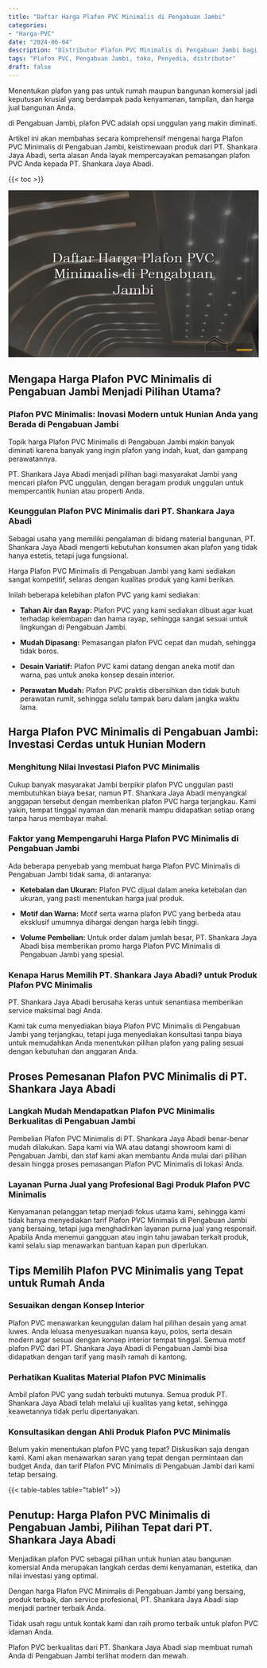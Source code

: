 ```yaml
---
title: "Daftar Harga Plafon PVC Minimalis di Pengabuan Jambi"
categories: 
- "Harga-PVC"
date: "2024-06-04"
description: "Distributor Plafon PVC Minimalis di Pengabuan Jambi bagi rumah, kantor, serta ritel. Panel berkualitas, pilihan motif, variasi warna elegan, beserta jasa instalasi ditangani oleh tim berpengalaman dan kepastian resmi!|Layanan penjualan Plafon PVC Minimalis di Pengabuan Jambi bagi kebutuhan rumah, perkantoran, maupun toko, dengan panel unggulan dan penempatan oleh teknisi berpengalaman serta kepastian resmi.|Solusi Plafon PVC Minimalis di Pengabuan Jambi yang terbukti untuk tempat tinggal, perkantoran, dan gerai, dengan produk unggulan dan instalasi ditangani oleh teknisi profesional dan kepastian resmi.|Penyediaan Plafon PVC Minimalis di Pengabuan Jambi bagi hunian, office, serta ritel, beserta panel berkualitas dan instalasi oleh teknisi ahli, dilengkapi dengan jaminan resmi.}"
tags: "Plafon PVC, Pengabuan Jambi, toko, Penyedia, distributor"
draft: false
---
```


Menentukan plafon yang pas untuk rumah maupun bangunan komersial jadi keputusan krusial yang berdampak pada kenyamanan, tampilan, dan harga jual bangunan Anda.

di Pengabuan Jambi, plafon PVC adalah opsi unggulan yang makin diminati.

Artikel ini akan membahas secara komprehensif mengenai harga Plafon PVC Minimalis di Pengabuan Jambi, keistimewaan produk dari PT. Shankara Jaya Abadi, serta alasan Anda layak mempercayakan pemasangan plafon PVC Anda kepada PT. Shankara Jaya Abadi.

{{< toc >}}

![Daftar Harga Plafon PVC Minimalis di Pengabuan Jambi](/images/Harga-PVC/Daftar-Harga-Plafon-PVC-Minimalis-di-Pengabuan-Jambi.png)


## Mengapa Harga Plafon PVC Minimalis di Pengabuan Jambi Menjadi Pilihan Utama?

### Plafon PVC Minimalis: Inovasi Modern untuk Hunian Anda yang Berada di Pengabuan Jambi

Topik harga Plafon PVC Minimalis di Pengabuan Jambi makin banyak diminati karena banyak yang ingin plafon yang indah, kuat, dan gampang perawatannya.

PT. Shankara Jaya Abadi menjadi pilihan bagi masyarakat Jambi yang mencari plafon PVC unggulan, dengan beragam produk unggulan untuk mempercantik hunian atau properti Anda.

### Keunggulan Plafon PVC Minimalis dari PT. Shankara Jaya Abadi

Sebagai usaha yang memiliki pengalaman di bidang material bangunan, PT. Shankara Jaya Abadi mengerti kebutuhan konsumen akan plafon yang tidak hanya estetis, tetapi juga fungsional.

Harga Plafon PVC Minimalis di Pengabuan Jambi yang kami sediakan sangat kompetitif, selaras dengan kualitas produk yang kami berikan.

Inilah beberapa kelebihan plafon PVC yang kami sediakan:

- **Tahan Air dan Rayap:** Plafon PVC yang kami sediakan dibuat agar kuat terhadap kelembapan dan hama rayap, sehingga sangat sesuai untuk lingkungan di Pengabuan Jambi.

- **Mudah Dipasang:** Pemasangan plafon PVC cepat dan mudah, sehingga tidak boros.

- **Desain Variatif:** Plafon PVC kami datang dengan aneka motif dan warna, pas untuk aneka konsep desain interior.

- **Perawatan Mudah:** Plafon PVC praktis dibersihkan dan tidak butuh perawatan rumit, sehingga selalu tampak baru dalam jangka waktu lama.

## Harga Plafon PVC Minimalis di Pengabuan Jambi: Investasi Cerdas untuk Hunian Modern

### Menghitung Nilai Investasi Plafon PVC Minimalis

Cukup banyak masyarakat Jambi berpikir plafon PVC unggulan pasti membutuhkan biaya besar, namun PT. Shankara Jaya Abadi menyangkal anggapan tersebut dengan memberikan plafon PVC harga terjangkau. Kami yakin, tempat tinggal nyaman dan menarik mampu didapatkan setiap orang tanpa harus membayar mahal.

### Faktor yang Mempengaruhi Harga Plafon PVC Minimalis di Pengabuan Jambi

Ada beberapa penyebab yang membuat harga Plafon PVC Minimalis di Pengabuan Jambi tidak sama, di antaranya:

- **Ketebalan dan Ukuran:** Plafon PVC dijual dalam aneka ketebalan dan ukuran, yang pasti menentukan harga jual produk.

- **Motif dan Warna:** Motif serta warna plafon PVC yang berbeda atau eksklusif umumnya dihargai dengan harga lebih tinggi.

- **Volume Pembelian:** Untuk order dalam jumlah besar, PT. Shankara Jaya Abadi bisa memberikan promo harga Plafon PVC Minimalis di Pengabuan Jambi yang spesial.

### Kenapa Harus Memilih PT. Shankara Jaya Abadi? untuk Produk Plafon PVC Minimalis

PT. Shankara Jaya Abadi berusaha keras untuk senantiasa memberikan service maksimal bagi Anda.

Kami tak cuma menyediakan biaya Plafon PVC Minimalis di Pengabuan Jambi yang terjangkau, tetapi juga menyediakan konsultasi tanpa biaya untuk memudahkan Anda menentukan pilihan plafon yang paling sesuai dengan kebutuhan dan anggaran Anda.

## Proses Pemesanan Plafon PVC Minimalis di PT. Shankara Jaya Abadi

### Langkah Mudah Mendapatkan Plafon PVC Minimalis Berkualitas di Pengabuan Jambi

Pembelian Plafon PVC Minimalis di PT. Shankara Jaya Abadi benar-benar mudah dilakukan. Sapa kami via WA atau datangi showroom kami di Pengabuan Jambi, dan staf kami akan membantu Anda mulai dari pilihan desain hingga proses pemasangan Plafon PVC Minimalis di lokasi Anda.

### Layanan Purna Jual yang Profesional Bagi Produk Plafon PVC Minimalis

Kenyamanan pelanggan tetap menjadi fokus utama kami, sehingga kami tidak hanya menyediakan tarif Plafon PVC Minimalis di Pengabuan Jambi yang bersaing, tetapi juga menghadirkan layanan purna jual yang responsif. Apabila Anda menemui gangguan atau ingin tahu jawaban terkait produk, kami selalu siap menawarkan bantuan kapan pun diperlukan.

## Tips Memilih Plafon PVC Minimalis yang Tepat untuk Rumah Anda

### Sesuaikan dengan Konsep Interior

Plafon PVC menawarkan keunggulan dalam hal pilihan desain yang amat luwes. Anda leluasa menyesuaikan nuansa kayu, polos, serta desain modern agar sesuai dengan konsep interior tempat tinggal. Semua motif plafon PVC dari PT. Shankara Jaya Abadi di Pengabuan Jambi bisa didapatkan dengan tarif yang masih ramah di kantong.

### Perhatikan Kualitas Material Plafon PVC Minimalis

Ambil plafon PVC yang sudah terbukti mutunya. Semua produk PT. Shankara Jaya Abadi telah melalui uji kualitas yang ketat, sehingga keawetannya tidak perlu dipertanyakan.

### Konsultasikan dengan Ahli Produk Plafon PVC Minimalis

Belum yakin menentukan plafon PVC yang tepat? Diskusikan saja dengan kami. Kami akan menawarkan saran yang tepat dengan permintaan dan budget Anda, dan tarif Plafon PVC Minimalis di Pengabuan Jambi dari kami tetap bersaing.

{{< table-tables table="table1" >}}

## Penutup: Harga Plafon PVC Minimalis di Pengabuan Jambi, Pilihan Tepat dari PT. Shankara Jaya Abadi

Menjadikan plafon PVC sebagai pilihan untuk hunian atau bangunan komersial Anda merupakan langkah cerdas demi kenyamanan, estetika, dan nilai investasi yang optimal.

Dengan harga Plafon PVC Minimalis di Pengabuan Jambi yang bersaing, produk terbaik, dan service profesional, PT. Shankara Jaya Abadi siap menjadi partner terbaik Anda.

Tidak usah ragu untuk kontak kami dan raih promo terbaik untuk plafon PVC idaman Anda.

Plafon PVC berkualitas dari PT. Shankara Jaya Abadi siap membuat rumah Anda di Pengabuan Jambi terlihat modern dan mewah.